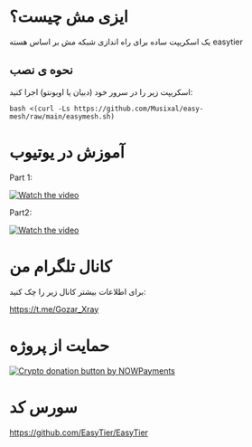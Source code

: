 # ایزی مش چیست؟

یک اسکریپت ساده برای راه اندازی شبکه مش بر اساس هسته easytier

## نحوه ی نصب


اسکریپت زیر را در سرور خود (دبیان یا اوبونتو) اجرا کنید:

```
bash <(curl -Ls https://github.com/Musixal/easy-mesh/raw/main/easymesh.sh)
```

# آموزش در یوتیوب

Part 1:

[![Watch the video](https://img.youtube.com/vi/6U0c3gTxdU8/maxresdefault.jpg)](https://www.youtube.com/watch?v=6U0c3gTxdU8)

Part2:

[![Watch the video](https://img.youtube.com/vi/-1uZTIiyts8/maxresdefault.jpg)](https://www.youtube.com/watch?v=-1uZTIiyts8)



# کانال تلگرام من
برای اطلاعات بیشتر کانال زیر را چک کنید:

https://t.me/Gozar_Xray



 # حمایت از پروژه


   <a href="https://nowpayments.io/donation?api_key=6Z16MRY-AF14Y8T-J24TXVS-00RDKK7&source=lk_donation&medium=referral" target="_blank">
     <img src="https://nowpayments.io/images/embeds/donation-button-white.svg" alt="Crypto donation button by NOWPayments">
    </a>

        
# سورس کد

https://github.com/EasyTier/EasyTier
